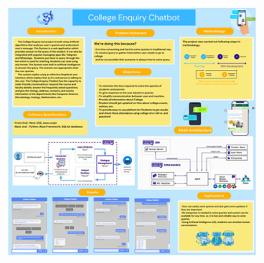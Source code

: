 
[![Alt Text](https://github.com/Harsh-Jagtap-04/College_Enquiry_Chatbot/blob/f77d1a6ff0c8aaebe0857e0729269bbf01c43f51/Images/College%20Enquiry%20Bot.png)](https://github.com/Harsh-Jagtap-04/College_Enquiry_Chatbot/blob/f77d1a6ff0c8aaebe0857e0729269bbf01c43f51/Images/College%20Enquiry%20Bot.png)
